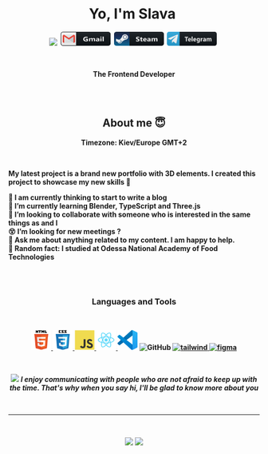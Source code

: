 <p>
  <h1 align="center"><b>Yo, I'm Slava <img src="https://c.tenor.com/lb9hGWB5XXQAAAAC/happy-mochi.gif" alt="" width="30"></h1>
</p>
<p align="center">
<a href="https://sokolenkov.github.io/"><img src="https://img.shields.io/badge/-PORTFOLIO-%23ff69b4&?style=for-the-badge&?color=ff69b4 alt="Portfolio" /></a>&nbsp;
<a href="mailto:s9379992g@gmail.com"><img src="gmail.svg" alt="CodePen" style="width: 100px; height: 28px;" /></a>&nbsp;
<a href="https://steamcommunity.com/id/AkkMe/"><img src="steam.svg" alt="Steam" style="width: 100px; height: 28px;" /></a>&nbsp;
<a href="https://t.me/soko1enkov"><img src="tbadge.svg" alt="Telegram" style="width: 100px; height: 28px;" /></a>&nbsp;
</p>
<br />

<p align="center">The Frontend Developer</p>
<br />

<!-- <h2 align="center">My favorite projects 💻</h2>
<br />

<p align="center">
  <img width="400" src="https://github.com/YuriDevAT/sos-animals/blob/main/public/thumbnail-sos.png" />
  <img width="400" src="https://github.com/YuriDevAT/smart-shopping-list/blob/main/public/Thumbnail.png" />
 <a href="https://github.com/YuriDevAT/sos-animals">
  <img align="" src="https://github-readme-stats.vercel.app/api/pin/?username=YuriDevAT&repo=sos-animals&theme=tokyonight" />
</a>
  <a href="https://github.com/YuriDevAT/smart-shopping-list">
  <img align="" src="https://github-readme-stats.vercel.app/api/pin/?username=YuriDevAT&repo=smart-shopping-list&theme=tokyonight" />
</a>
  <img width="400" src="https://github.com/YuriDevAT/nikki-my-diary/blob/main/public/thumbnail-nikki.png" />
  <img width="400" src="https://github.com/YuriDevAT/instagram-clone/blob/main/thumbnail-instagram.png" />
  <a href="https://github.com/YuriDevAT/nikki-my-diary">
  <img align="" src="https://github-readme-stats.vercel.app/api/pin/?username=YuriDevAT&repo=nikki-my-diary&theme=tokyonight" />
</a>
<a href="https://github.com/YuriDevAT/instagram-clone">
  <img align="" src="https://github-readme-stats.vercel.app/api/pin/?username=YuriDevAT&repo=instagram-clone&theme=tokyonight" />
</a>
</p> -->

<br />

<h2 align="center">About me 😇</h2>
<p align="center">
Timezone: Kiev/Europe GMT+2
</p>
<br />
<p>My latest project is a brand new portfolio with 3D elements. I created this project to showcase my new skills 🥳</p>

:muscle: I am currently thinking to start to write a blog <br />
:eyes: I’m currently learning Blender, TypeScript and Three.js <br />
:raising_hand: I’m looking to collaborate with someone who is interested in the same things as and I <br />
:dizzy_face: I’m looking for new meetings ?<br />
💬 Ask me about anything related to my content. I am happy to help.<br />
:ghost: Random fact: I studied at Odessa National Academy of Food Technologies <br />

<br />
<br />
<p>
<h3 align="center"> Languages and Tools</h3>
</p>
<br />
<p align="center">
<a href="https://www.w3.org/html/" target="_blank"> <img src="https://raw.githubusercontent.com/devicons/devicon/master/icons/html5/html5-original-wordmark.svg" alt="html5" width="40" height="40"/> </a>
<a href="https://www.w3schools.com/css/" target="_blank"> <img src="https://raw.githubusercontent.com/devicons/devicon/master/icons/css3/css3-original-wordmark.svg" alt="css3" width="40" height="40"/> </a>
<a href="https://developer.mozilla.org/en-US/docs/Web/JavaScript" target="_blank"> <img src="https://raw.githubusercontent.com/devicons/devicon/master/icons/javascript/javascript-original.svg" alt="javascript" width="40" height="40"/> </a>
<a href="https://reactjs.org/" target="_blank"> <img src="https://raw.githubusercontent.com/github/explore/80688e429a7d4ef2fca1e82350fe8e3517d3494d/topics/react/react.png" alt="react" width="40" height="40"/> </a>
<!--<a href="https://nextjs.org/" target="_blank"> <img src="https://github.com/YuriDevAT/YuriDevAT/blob/main/nextjs.png" alt="nextjs" width="40" height="40"/> </a>-->
<img alt="Visual Studio Code" width="40px" src="https://raw.githubusercontent.com/github/explore/80688e429a7d4ef2fca1e82350fe8e3517d3494d/topics/visual-studio-code/visual-studio-code.png" />
<img alt="GitHub" width="40px" src="https://img.icons8.com/?size=512&id=62856&format=png" />
<a href="https://tailwindcss.com/" target="_blank"> <img src="https://www.vectorlogo.zone/logos/tailwindcss/tailwindcss-icon.svg" alt="tailwind" width="40" height="40"/> </a>  
<a href="https://www.figma.com/" target="_blank"> <img src="https://www.vectorlogo.zone/logos/figma/figma-icon.svg" alt="figma" width="40" height="40"/> </a>
   </p>
<br />
<p align="center">
<img src="https://media.giphy.com/media/LnQjpWaON8nhr21vNW/giphy.gif" width="60"> <em><b>I enjoy communicating with people who are not afraid to keep up with the time.</b> That's why when you say<b> hi, I'll be glad to know more about you</b></em>
</p>
<br />

---

<br />
<p align="center">
<img src="https://github-readme-stats.vercel.app/api?username=sokolenkov&theme=radical&show_icons=true" width="450"/>
<img src="https://github-readme-stats.vercel.app/api/top-langs/?username=sokolenkov&layout=compact&theme=radical" width="400" />
</p>
